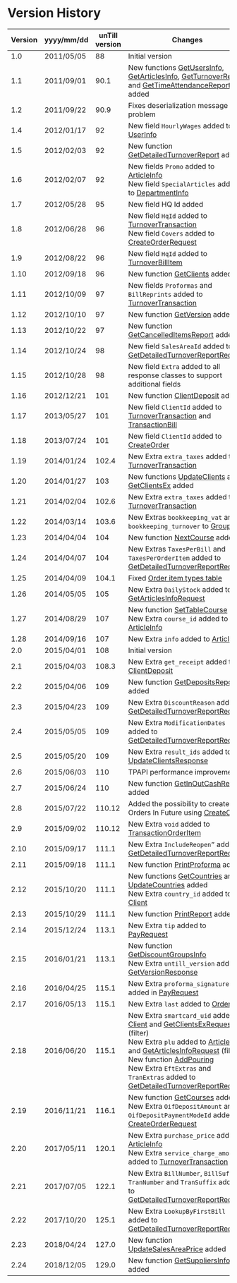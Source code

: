 # Version History

Version | yyyy/mm/dd | unTill version | Changes
------- | ---------- | -------------- | -------
1.0 | 2011/05/05 | 88 | Initial version
1.1 | 2011/09/01 | 90.1 | New functions [GetUsersInfo](#getusersinfo), [GetArticlesInfo](#getarticlesinfo), [GetTurnoverReport](#getturnoverreport) and [GetTimeAttendanceReport](#gettimeattendancereport) added
1.2 | 2011/09/22 | 90.9 | Fixes deserialization message problem
1.4 | 2012/01/17 | 92 | New field `HourlyWages` added to [UserInfo](#userinfo)
1.5 | 2012/02/03 | 92 | New function [GetDetailedTurnoverReport](#getdetailedturnoverreport) added
1.6 | 2012/02/07 | 92 | New fields `Promo` added to [ArticleInfo](#articleinfo)<br>New field `SpecialArticles` added to [DepartmentInfo](#departmentinfo)
1.7 | 2012/05/28 | 95 | New field HQ Id added
1.8 | 2012/06/28 | 96 | New field `HqId` added to [TurnoverTransaction](#turnovertransaction)<br> New field `Covers` added to [CreateOrderRequest](#createorder-request)
1.9 | 2012/08/22 | 96 | New field `HqId` added to [TurnoverBillItem](#turnoverbillitem)
1.10 | 2012/09/18 | 96 | New function [GetClients](#getclients) added
1.11 | 2012/10/09 | 97 | New fields `Proformas` and `BillReprints` added to [TurnoverTransaction](#turnovertransaction)
1.12 | 2012/10/10 | 97 | New function [GetVersion](#getversion) added
1.13 | 2012/10/22 | 97 | New function [GetCancelledItemsReport](#getcancelleditemsreport) added
1.14 | 2012/10/24 | 98 | New field `SalesAreaId` added to [GetDetailedTurnoverReportRequest](#getdetailedturnoverreport-request)
1.15 | 2012/10/28 | 98 | New field `Extra` added to all response classes to support additional fields
1.16 | 2012/12/21 | 101 | New function [ClientDeposit](#clientdeposit) added
1.17 | 2013/05/27 | 101 | New field `ClientId` added to [TurnoverTransaction](#turnovertransaction) and [TransactionBill](#transactionbill)
1.18 | 2013/07/24 | 101 | New field `ClientId` added to [CreateOrder](#createorder)
1.19 | 2014/01/24 | 102.4 | New Extra `extra_taxes` added to [TurnoverTransaction](#turnovertransaction)
1.20 | 2014/01/27 | 103 | New functions [UpdateClients](#updateclients) and [GetClientsEx](#getclientsex) added
1.21 | 2014/02/04 | 102.6 | New Extra `extra_taxes` added to [TurnoverTransaction](#turnovertransaction)
1.22 | 2014/03/14 | 103.6 | New Extras `bookkeeping_vat` and `bookkeeping_turnover` to [GroupInfo](#groupinfo)
1.23 | 2014/04/04 | 104 | New function [NextCourse](#nextcourse) added
1.24 | 2014/04/07 | 104 | New Extras `TaxesPerBill` and `TaxesPerOrderItem` added to [GetDetailedTurnoverReportRequest](#getdetailedturnoverreport-request)
1.25 | 2014/04/09 | 104.1 | Fixed [Order item types table](#order-item-types)
1.26 | 2014/05/05 | 105 | New Extra `DailyStock` added to [GetArticlesInfoRequest](#getarticlesinfo-request)
1.27 | 2014/08/29 | 107 | New function [SetTableCourse](#settablecourse)<br> New Extra `course_id` added to [ArticleInfo](#articleinfo)
1.28 | 2014/09/16 | 107 | New Extra `info` added to [ArticleInfo](#articleinfo)
2.0 | 2015/04/01 | 108 | Initial version
2.1 | 2015/04/03 | 108.3 | New Extra `get_receipt` added to [ClientDeposit](#clientdeposit)
2.2 | 2015/04/06 | 109 | New function [GetDepositsReport](#getdepositsreport) added
2.3 | 2015/04/23 | 109 | New Extra `DiscountReason` added to [GetDetailedTurnoverReportRequest](#getdetailedturnoverreport-request)
2.4 | 2015/05/05 | 109 | New Extra `ModificationDates` added to [GetDetailedTurnoverReportRequest](#getdetailedturnoverreport-request)
2.5 | 2015/05/20 | 109 | New Extra `result_ids` added to [UpdateClientsResponse](#updateclients-response)
2.6 | 2015/06/03 | 110 | TPAPI performance improvements
2.7 | 2015/06/24 | 110 | New function [GetInOutCashReport](#getinoutcashreport) added
2.8 | 2015/07/22 | 110.12 | Added the possibility to create Orders In Future using [CreateOrder](#createorder)
2.9 | 2015/09/02 | 110.12 | New Extra `void` added to [TransactionOrderItem](#transactionorderitem)
2.10 | 2015/09/17 | 111.1 | New Extra `IncludeReopen”` added to [GetDetailedTurnoverReportRequest](#getdetailedturnoverreport-request)
2.11 | 2015/09/18 | 111.1 | New function [PrintProforma](#printproforma) added
2.12 | 2015/10/20 | 111.1 | New functions [GetCountries](#getcountries) and [UpdateCountries](#updatecountries) added<br> New Extra `country_id` added to [Client](#client)
2.13 | 2015/10/29 | 111.1 | New function [PrintReport](#printreport) added
2.14 | 2015/12/24 | 113.1 | New Extra `tip` added to [PayRequest](#pay-request)
2.15 | 2016/01/21 | 113.1 | New function [GetDiscountGroupsInfo](#getdiscountgroupsinfo)<br> New Extra `untill_version` added to [GetVersionResponse](#getversion-response)
2.16 | 2016/04/25 | 115.1 | New Extra `proforma_signature` added in [PayRequest](#pay-request)
2.17 | 2016/05/13 | 115.1 | New Extra `last` added to [OrderItem](#orderitem)
2.18 | 2016/06/20 | 115.1 | New Extra `smartcard_uid` added to [Client](#client) and [GetClientsExRequest](#getclientsex-request) (filter)<br> New Extra `plu` added to [ArticleInfo](#articleinfo) and [GetArticlesInfoRequest](#getarticlesinfo-request) (filter)<br> New function [AddPouring](#addpouring)<br> New Extra `EftExtras` and `TranExtras` added to [GetDetailedTurnoverReportRequest](#getdetailedturnoverreport-request)
2.19 | 2016/11/21 | 116.1 | New function [GetCourses](#getcourses) added<br> New Extra `OifDepositAmount` and `OifDepositPaymentModeId` added to [CreateOrderRequest](#createorder-request)
2.20 | 2017/05/11 | 120.1 | New Extra `purchase_price` added to [ArticleInfo](#articleinfo)<br> New Extra `service_charge_amount` added to [TurnoverTransaction](#turnovertransaction)
2.21 | 2017/07/05 | 122.1 | New Extra `BillNumber`, `BillSuffix` `TranNumber` and `TranSuffix` added to [GetDetailedTurnoverReportRequest](#getdetailedturnoverreport-request)
2.22 | 2017/10/20 | 125.1 | New Extra `LookupByFirstBill` added to [GetDetailedTurnoverReportRequest](#getdetailedturnoverreport-request)
2.23 | 2018/04/24 | 127.0 | New function [UpdateSalesAreaPrice](#updatesalesareaprice) added
2.24 | 2018/12/05 | 129.0 | New function [GetSuppliersInfo](#getsuppliersinfo) added
